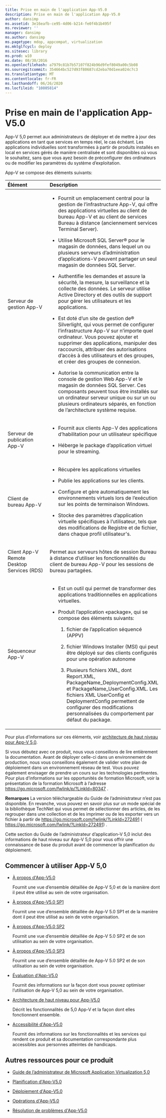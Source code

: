 ```yaml
---
title: Prise en main de l'application App-V5.0
description: Prise en main de l'application App-V5.0
author: dansimp
ms.assetid: 3e16eafb-ce95-4d06-b214-fe0f4b1b495f
ms.reviewer: ''
manager: dansimp
ms.author: dansimp
ms.pagetype: mdop, appcompat, virtualization
ms.mktglfcycl: deploy
ms.sitesec: library
ms.prod: w10
ms.date: 08/30/2016
ms.openlocfilehash: a7979c81b7b57107f824b96d9fef8049a00c5b08
ms.sourcegitcommit: 354664bc527d93f80687cd2eba70d1eea024c7c3
ms.translationtype: MT
ms.contentlocale: fr-FR
ms.lasthandoff: 06/26/2020
ms.locfileid: "10805814"
---
```

# Prise en main de l'application App-V5.0


App-V 5,0 permet aux administrateurs de déployer et de mettre à jour des applications en tant que services en temps réel, le cas échéant. Les applications individuelles sont transformées à partir de produits installés en local en services gérés de manière centralisée et sont disponibles où vous le souhaitez, sans que vous ayez besoin de préconfigurer des ordinateurs ou de modifier les paramètres du système d’exploitation.

App-V se compose des éléments suivants:

<table>
<colgroup>
<col width="50%" />
<col width="50%" />
</colgroup>
<thead>
<tr class="header">
<th align="left">Élément</th>
<th align="left">Description</th>
</tr>
</thead>
<tbody>
<tr class="odd">
<td align="left"><p>Serveur de gestion App-V</p></td>
<td align="left"><ul>
<li><p>Fournit un emplacement central pour la gestion de l’infrastructure App-V, qui offre des applications virtuelles au client de bureau App-V et au client de services Bureau à distance (anciennement services Terminal Server).</p></li>
<li><p>Utilise Microsoft SQL Server® pour le magasin de données, dans lequel un ou plusieurs serveurs d’administration d’applications-V peuvent partager un seul magasin de données SQL Server.</p></li>
<li><p>Authentifie les demandes et assure la sécurité, la mesure, la surveillance et la collecte des données. Le serveur utilise Active Directory et des outils de support pour gérer les utilisateurs et les applications.</p></li>
<li><p>Est doté d’un site de gestion de® Silverlight, qui vous permet de configurer l’infrastructure App-V sur n’importe quel ordinateur. Vous pouvez ajouter et supprimer des applications, manipuler des raccourcis, attribuer des autorisations d’accès à des utilisateurs et des groupes, et créer des groupes de connexion.</p></li>
<li><p>Autorise la communication entre la console de gestion Web App-V et le magasin de données SQL Server. Ces composants peuvent tous être installés sur un ordinateur serveur unique ou sur un ou plusieurs ordinateurs séparés, en fonction de l’architecture système requise.</p></li>
</ul></td>
</tr>
<tr class="even">
<td align="left"><p>Serveur de publication App-V</p></td>
<td align="left"><ul>
<li><p>Fournit aux clients App-V des applications d’habilitation pour un utilisateur spécifique</p></li>
<li><p>Héberge le package d’application virtuel pour le streaming.</p></li>
</ul></td>
</tr>
<tr class="odd">
<td align="left"><p>Client de bureau App-V</p></td>
<td align="left"><ul>
<li><p>Récupère les applications virtuelles</p></li>
<li><p>Publie les applications sur les clients.</p></li>
<li><p>Configure et gère automatiquement les environnements virtuels lors de l’exécution sur les points de terminaison Windows.</p></li>
<li><p>Stocke des paramètres d’application virtuelle spécifiques à l’utilisateur, tels que des modifications de Registre et de fichier, dans chaque profil utilisateur&#39;s.</p></li>
</ul></td>
</tr>
<tr class="even">
<td align="left"><p>Client App-V Remote Desktop Services (RDS)</p></td>
<td align="left"><p>Permet aux serveurs hôtes de session Bureau à distance d’utiliser les fonctionnalités du client de bureau App-V pour les sessions de bureau partagées.</p></td>
</tr>
<tr class="odd">
<td align="left"><p>Séquenceur App-V</p></td>
<td align="left"><ul>
<li><p>Est un outil qui permet de transformer des applications traditionnelles en applications virtuelles.</p></li>
<li><p>Produit l’application «package», qui se compose des éléments suivants:</p>
<ol>
<li><p>fichier de l’application séquencé (APPV)</p></li>
<li><p>fichier Windows Installer (MSI) qui peut être déployé sur des clients configurés pour une opération autonome</p></li>
<li><p>Plusieurs fichiers XML, dont Report.XML, PackageName_DeploymentConfig.XML et PackageName_UserConfig.XML. Les fichiers XML UserConfig et DeploymentConfig permettent de configurer des modifications personnalisées du comportement par défaut du package.</p></li>
</ol></li>
</ul></td>
</tr>
</tbody>
</table>

 

Pour plus d’informations sur ces éléments, voir [architecture de haut niveau pour App-V 5,0](high-level-architecture-for-app-v-50.md).

Si vous débutez avec ce produit, nous vous conseillons de lire entièrement la documentation. Avant de déployer celle-ci dans un environnement de production, nous vous conseillons également de valider votre plan de déploiement dans un environnement réseau de test. Vous pouvez également envisager de prendre un cours sur les technologies pertinentes. Pour plus d’informations sur les opportunités de formation Microsoft, voir la présentation de la formation Microsoft à l’adresse <https://go.microsoft.com/fwlink/p/?LinkId=80347> .

**Remarques**  La version téléchargeable du Guide de l’administrateur n’est pas disponible. En revanche, vous pouvez en savoir plus sur un mode spécial de la bibliothèque TechNet qui vous permet de sélectionner des articles, de les regrouper dans une collection et de les imprimer ou de les exporter vers un fichier à partir de <https://go.microsoft.com/fwlink/?LinkId=272491> ( https://go.microsoft.com/fwlink/?LinkId=272491) .

 

Cette section du Guide de l’administrateur d’application-V 5,0 inclut des informations de haut niveau sur App-V 5,0 pour vous offrir une connaissance de base du produit avant de commencer la planification du déploiement.

## Commencer à utiliser App-V 5,0


-   [À propos d'App-V5.0](about-app-v-50.md)

    Fournit une vue d’ensemble détaillée de App-V 5,0 et de la manière dont il peut être utilisé au sein de votre organisation.

-   [À propos d'App-V5.0 SP1](about-app-v-50-sp1.md)

    Fournit une vue d’ensemble détaillée de App-V 5.0 SP1 et de la manière dont il peut être utilisé au sein de votre organisation.

-   [À propos d'App-V5.0 SP2](about-app-v-50-sp2.md)

    Fournit une vue d’ensemble détaillée de App-V 5.0 SP2 et de son utilisation au sein de votre organisation.

-   [À propos d'App-V5.0 SP3](about-app-v-50-sp3.md)

    Fournit une vue d’ensemble détaillée de App-V 5.0 SP2 et de son utilisation au sein de votre organisation.

-   [Évaluation d'App-V5.0](evaluating-app-v-50.md)

    Fournit des informations sur la façon dont vous pouvez optimiser l’utilisation de App-V 5,0 au sein de votre organisation.

-   [Architecture de haut niveau pour App-V5.0](high-level-architecture-for-app-v-50.md)

    Décrit les fonctionnalités de 5,0 App-V et la façon dont elles fonctionnent ensemble.

-   [Accessibilité d'App-V5.0](accessibility-for-app-v-50.md)

    Fournit des informations sur les fonctionnalités et les services qui rendent ce produit et sa documentation correspondante plus accessibles aux personnes atteintes de handicaps.

## <a href="" id="other-resources-for-this-product-"></a>Autres ressources pour ce produit


-   [Guide de l’administrateur de Microsoft Application Virtualization 5,0](microsoft-application-virtualization-50-administrators-guide.md)

-   [Planification d'App-V5.0](planning-for-app-v-50-rc.md)

-   [Déploiement d'App-V5.0](deploying-app-v-50.md)

-   [Opérations d'App-V5.0](operations-for-app-v-50.md)

-   [Résolution de problèmes d'App-V5.0](troubleshooting-app-v-50.md)






 

 






